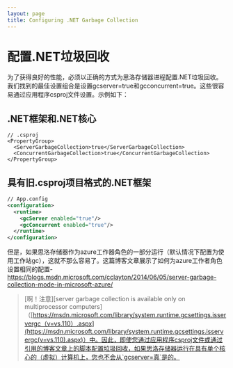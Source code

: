 ```yaml
---
layout: page
title: Configuring .NET Garbage Collection
---
```


# 配置.NET垃圾回收

为了获得良好的性能，必须以正确的方式为思洛存储器进程配置.NET垃圾回收。我们找到的最佳设置组合是设置gcserver=true和gcconcurrent=true。这些很容易通过应用程序csproj文件设置。示例如下：

## .NET框架和.NET核心

```csproj
// .csproj
<PropertyGroup>
  <ServerGarbageCollection>true</ServerGarbageCollection>
  <ConcurrentGarbageCollection>true</ConcurrentGarbageCollection>
</PropertyGroup>
```

## 具有旧.csproj项目格式的.NET框架

```xml
// App.config
<configuration>
  <runtime>
    <gcServer enabled="true"/>
    <gcConcurrent enabled="true"/>
  </runtime>
</configuration>
```

但是，如果思洛存储器作为azure工作器角色的一部分运行（默认情况下配置为使用工作站gc），这就不那么容易了。这篇博客文章展示了如何为azure工作者角色设置相同的配置-<https://blogs.msdn.microsoft.com/cclayton/2014/06/05/server-garbage-collection-mode-in-microsoft-azure/>

> [啊！注意][server garbage collection is available only on multiprocessor computers]（[https://msdn.microsoft.com/library/system.runtime.gcsettings.isservergc（v=vs.110）.aspx](https://msdn.microsoft.com/library/system.runtime.gcsettings.isservergc(v=vs.110).aspx)）中。因此，即使您通过应用程序csproj文件或通过引用的博客文章上的脚本配置垃圾回收，如果思洛存储器运行在具有单个核心的（虚拟）计算机上，您也不会从`gcserver=真`是的。
